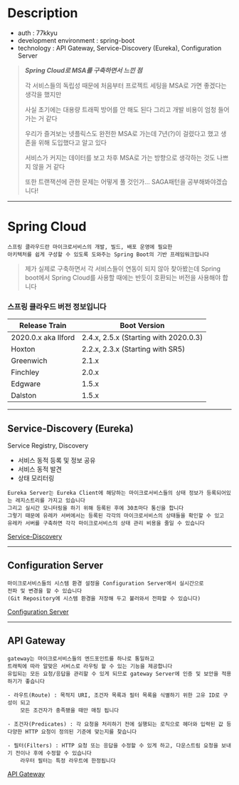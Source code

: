 # Description
- auth : 77kkyu
- development environment : spring-boot
- technology : API Gateway, Service-Discovery (Eureka), Configuration Server

> **_Spring Cloud로 MSA를 구축하면서 느낀 점_**
> 
> 각 서비스들의 독립성 때문에 처음부터 프로젝트 세팅을 MSA로 가면 좋겠다는 생각을 했지만
> 
> 사실 초기에는 대용량 트래픽 방어를 안 해도 된다 그리고 개발 비용이 엄청 들어가는 거 같다
> 
> 우리가 즐겨보는 넷플릭스도 완전한 MSA로 가는데 7년(?)이 걸렸다고 했고 생존을 위해 도입했다고 알고 있다
> 
> 서비스가 커지는 데이터를 보고 차후 MSA로 가는 방향으로 생각하는 것도 나쁘지 않을 거 같다
> 
> 또한 트랜잭션에 관한 문제는 어떻게 풀 것인가... SAGA패턴을 공부해봐야겠습니다!

---

# Spring Cloud

``` text
스프링 클라우드란 마이크로서비스의 개발, 빌드, 배포 운영에 필요한
아키텍처를 쉽게 구성할 수 있도록 도와주는 Spring Boot의 기반 프레임워크입니다
```

> 제가 실제로 구축하면서 각 서비스들이 연동이 되지 않아 찾아봤는데
> Spring boot에서 Spring Cloud를 사용할 때에는 반듯이 호환되는 버전을 사용해야 합니다

### 스프링 클라우드 버전 정보입니다

|Release Train|Boot Version|
|------|---|
|2020.0.x aka Ilford|2.4.x, 2.5.x (Starting with 2020.0.3)|
|Hoxton|2.2.x, 2.3.x (Starting with SR5)|
|Greenwich|2.1.x|
|Finchley|2.0.x|
|Edgware|1.5.x|
|Dalston|1.5.x|

---

## Service-Discovery (Eureka)
Service Registry, Discovery
- 서비스 동적 등록 및 정보 공유
- 서비스 동적 발견
- 상태 모리터링

``` text
Eureka Server는 Eureka Client에 해당하는 마이크로서비스들의 상태 정보가 등록되어있는 레지스트리를 가지고 있습니다
그리고 실시간 모니터링을 하기 위해 등록된 후에 30초마다 통신을 합니다
그렇기 때문에 유레카 서버에서는 등록된 각각의 마이크로서비스의 상태들을 확인할 수 있고
유레카 서버를 구축하면 각각 마이크로서비스의 상태 관리 비용을 줄일 수 있습니다
```

[Service-Discovery](https://github.com/77kkyu/spring-cloud-msa/tree/main/service-discovery)

---

## Configuration Server

``` text
마이크로서비스들의 시스템 환경 설정을 Configuration Server에서 실시간으로
전파 및 변경을 할 수 있습니다
(Git Repository에 시스템 환경을 저장해 두고 불러와서 전파할 수 있습니다)
```

[Configuration Server](https://github.com/77kkyu/spring-cloud-msa/tree/main/configuration)

---

## API Gateway

``` text
gateway는 마이크로서비스들의 엔드포인트를 하나로 통일하고
트래픽에 따라 알맞은 서비스로 라우팅 할 수 있는 기능을 제공합니다
유입되는 모든 요청/응답을 관리할 수 있게 되므로 gateway Server에 인증 및 보안을 적용하기가 좋습니다

- 라우트(Route) : 목적지 URI, 조건자 목록과 필터 목록을 식별하기 위한 고유 ID로 구성이 되고
    모든 조건자가 충족됐을 때만 매칭 됩니다

- 조건자(Predicates) : 각 요청을 처리하기 전에 실행되는 로직으로 헤더와 입력된 값 등 다양한 HTTP 요청이 정의된 기준에 맞는지를 찾습니다

- 필터(Filters) : HTTP 요청 또는 응답을 수정할 수 있게 하고, 다운스트림 요청을 보내기 전이나 후에 수정할 수 있습니다
    라우터 필터는 특정 라우트에 한정됩니다
```

[API Gateway](https://github.com/77kkyu/spring-cloud-msa/tree/main/gateway)
